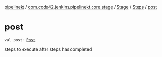 [pipelinekt](../../../index.md) / [com.code42.jenkins.pipelinekt.core.stage](../../index.md) / [Stage](../index.md) / [Steps](index.md) / [post](./post.md)

# post

`val post: `[`Post`](../../../com.code42.jenkins.pipelinekt.core/-post/index.md)

steps to execute after steps has completed

